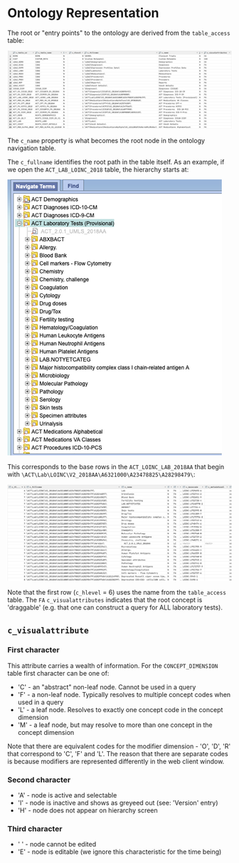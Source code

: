 # Ontology Representation
The root or "entry points" to the ontology are derived from the `table_access` table:

![i2b2 table_access](../../images/table_access.png)

The `c_name` property is what becomes the root node in the ontology navigation table.

The `c_fullname` identifies the root path in the table itself.  As an example, if we open the `ACT_LAB_LOINC_2018` table,
the hierarchy starts at:

![lab loinc](../../images/client_ontology_loinc.png)

This corresponds to the base rows in the `ACT_LOINC_LAB_2018AA` that begin with `\ACT\Lab\LOINC\V2_2018AA\A6321000\A23478825\A28298479\`:

![ACT lab table](../../images/lab_loinc.png)

Note that the first row (`c_hlevel` = 6) uses the name from the `table_access` table.  The `FA` `c_visualattributes` indicates
that the root concept is 'draggable' (e.g. that one can construct a query for ALL laboratory tests).

##  `c_visualattribute`
### First character
This attribute carries a wealth of information. For the `CONCEPT_DIMENSION` table first character can be one of:
* 'C' - an "abstract" non-leaf node.  Cannot be used in a query
* 'F' - a non-leaf node.  Typically resolves to multiple concept codes when used in a query
* 'L' - a leaf node.  Resolves to exactly one concept code in the concept dimension
* 'M' - a leaf node, but may resolve to more than one concept in the concept dimension

Note that there are equivalent codes for the modifier dimension - 'O', 'D', 'R' that correspond to 'C', 'F' and 'L'. The
reason that there are separate codes is because modifiers are represented differently in the web client window.

### Second character
* 'A' - node is active and selectable
* 'I' - node is inactive and shows as greyeed out (see: 'Version' entry)
* 'H' - node does not appear on hierarchy screen

### Third character
* ' ' - node cannot be edited
* 'E' - node is editable (we ignore this characteristic for the time being)




